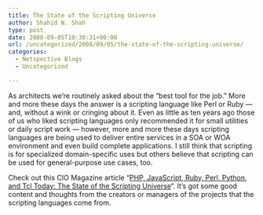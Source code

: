 ```yaml
---
title: The State of the Scripting Universe
author: Shahid N. Shah
type: post
date: 2008-09-05T10:38:31+00:00
url: /uncategorized/2008/09/05/the-state-of-the-scripting-universe/
categories:
  - Netspective Blogs
  - Uncategorized

---
```

As architects we&#8217;re routinely asked about the &#8220;best tool for the job.&#8221; More and more these days the answer is a scripting language like Perl or Ruby &#8212; and, without a wink or cringing about it. Even as little as ten years ago those of us who liked scripting languages only recommended it for small utilities or daily script work &#8212; however, more and more these days scripting languages are being used to deliver entire services in a SOA or WOA environment and even build complete applications. I still think that scripting is for specialized domain-specific uses but others believe that scripting can be used for general-purpose use cases, too. 

Check out this CIO Magazine article &#8220;<a href="http://www.cio.com/article/446829/PHP_JavaScript_Ruby_Perl_Python_and_Tcl_Today_The_State_of_the_Scripting_Universe?contentId=446829&slug=&" target="_blank">PHP, JavaScript, Ruby, Perl, Python, and Tcl Today: The State of the Scripting Universe</a>&#8220;. It&#8217;s got some good content and thoughts from the creators or managers of the projects that the scripting languages come from.